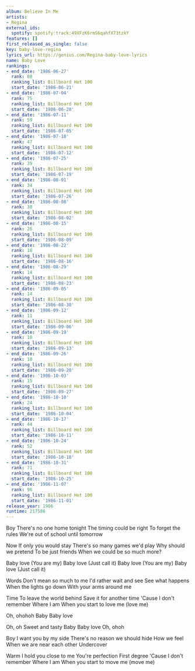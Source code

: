 ```yaml
---
album: Believe In Me
artists:
- Regina
external_ids:
  spotify: spotify:track:49XFzK6rmS6qahfX73tzkY
features: []
first_released_as_single: false
key: baby-love-regina
lyrics_url: https://genius.com/Regina-baby-love-lyrics
name: Baby Love
rankings:
- end_date: '1986-06-27'
  rank: 88
  ranking_list: Billboard Hot 100
  start_date: '1986-06-21'
- end_date: '1986-07-04'
  rank: 75
  ranking_list: Billboard Hot 100
  start_date: '1986-06-28'
- end_date: '1986-07-11'
  rank: 59
  ranking_list: Billboard Hot 100
  start_date: '1986-07-05'
- end_date: '1986-07-18'
  rank: 47
  ranking_list: Billboard Hot 100
  start_date: '1986-07-12'
- end_date: '1986-07-25'
  rank: 39
  ranking_list: Billboard Hot 100
  start_date: '1986-07-19'
- end_date: '1986-08-01'
  rank: 34
  ranking_list: Billboard Hot 100
  start_date: '1986-07-26'
- end_date: '1986-08-08'
  rank: 30
  ranking_list: Billboard Hot 100
  start_date: '1986-08-02'
- end_date: '1986-08-15'
  rank: 26
  ranking_list: Billboard Hot 100
  start_date: '1986-08-09'
- end_date: '1986-08-22'
  rank: 18
  ranking_list: Billboard Hot 100
  start_date: '1986-08-16'
- end_date: '1986-08-29'
  rank: 14
  ranking_list: Billboard Hot 100
  start_date: '1986-08-23'
- end_date: '1986-09-05'
  rank: 14
  ranking_list: Billboard Hot 100
  start_date: '1986-08-30'
- end_date: '1986-09-12'
  rank: 11
  ranking_list: Billboard Hot 100
  start_date: '1986-09-06'
- end_date: '1986-09-19'
  rank: 10
  ranking_list: Billboard Hot 100
  start_date: '1986-09-13'
- end_date: '1986-09-26'
  rank: 10
  ranking_list: Billboard Hot 100
  start_date: '1986-09-20'
- end_date: '1986-10-03'
  rank: 15
  ranking_list: Billboard Hot 100
  start_date: '1986-09-27'
- end_date: '1986-10-10'
  rank: 24
  ranking_list: Billboard Hot 100
  start_date: '1986-10-04'
- end_date: '1986-10-17'
  rank: 44
  ranking_list: Billboard Hot 100
  start_date: '1986-10-11'
- end_date: '1986-10-24'
  rank: 52
  ranking_list: Billboard Hot 100
  start_date: '1986-10-18'
- end_date: '1986-10-31'
  rank: 71
  ranking_list: Billboard Hot 100
  start_date: '1986-10-25'
- end_date: '1986-11-07'
  rank: 96
  ranking_list: Billboard Hot 100
  start_date: '1986-11-01'
release_year: 1986
runtime: 217586
---
```

Boy
There's no one home tonight
The timing could be right
To forget the rules
We're out of school until tomorrow

Now
If only you would stay
There's so many games we'd play
Why should we pretend
To be just friends
When we could be so much more?


Baby love
(You are my)
Baby love
(Just call it)
Baby love
(You are my)
Baby love
(Just call it)


Words
Don't mean so much to me
I'd rather wait and see
See what happens
When the lights go down
With your arms around me

Time
To leave the world behind
Save it for another time
'Cause I don't remember
Where I am
When you start to love me (love me)




Oh, ohohoh
Baby
Baby love

Oh, oh
Sweet and tasty
Baby
Baby love
Oh, ohoh


Boy
I want you by my side
There's no reason we should hide
How we feel
When we are near each other
Undercover

Warm
I hold you close to me
You're perfection
First degree
'Cause I don't remember
Where I am
When you start to move me (move me)
